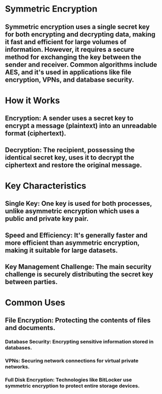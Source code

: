 # Symmetric Encryption
## Symmetric encryption uses a single secret key for both encrypting and decrypting data, making it fast and efficient for large volumes of information. However, it requires a secure method for exchanging the key between the sender and receiver. Common algorithms include AES, and it's used in applications like file encryption, VPNs, and database security.  
# How it Works 
## Encryption: A sender uses a secret key to encrypt a message (plaintext) into an unreadable format (ciphertext).
## Decryption: The recipient, possessing the identical secret key, uses it to decrypt the ciphertext and restore the original message.
# Key Characteristics
## Single Key: One key is used for both processes, unlike asymmetric encryption which uses a public and private key pair. 
## Speed and Efficiency: It's generally faster and more efficient than asymmetric encryption, making it suitable for large datasets. 
## Key Management Challenge: The main security challenge is securely distributing the secret key between parties. 
# Common Uses 
## File Encryption: Protecting the contents of files and documents.
### Database Security: Encrypting sensitive information stored in databases.
### VPNs: Securing network connections for virtual private networks.
### Full Disk Encryption: Technologies like BitLocker use symmetric encryption to protect entire storage devices.

